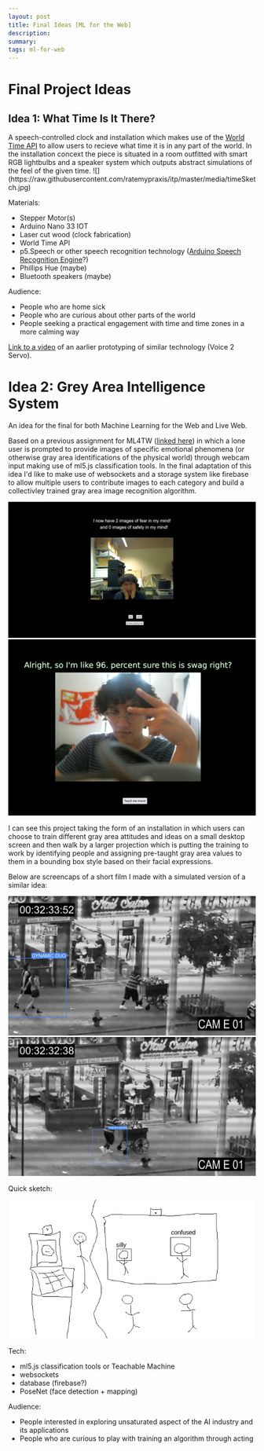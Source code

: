 ```yaml
---
layout: post
title: Final Ideas [ML for the Web]
description: 
summary: 
tags: ml-for-web
---
```


<h1> Final Project Ideas </h1>
<h2> Idea 1: What Time Is It There? </h2>
A speech-controlled clock and installation which makes use of the <a href="https://worldtimeapi.org/">World Time API</a> to allow users to recieve what time it is in any part of the world. In the installation concext the piece is situated in a room outfitted with smart RGB lightbulbs and a speaker system which outputs abstract simulations of the feel of the given time.
![](https://raw.githubusercontent.com/ratemypraxis/itp/master/media/timeSketch.jpg)

Materials:
+ Stepper Motor(s)
+ Arduino Nano 33 IOT
+ Laser cut wood (clock fabrication) 
+ World Time API
+ p5.Speech or other speech recognition technology (<a href="https://store-usa.arduino.cc/products/speech-recognition-engine">Arduino Speech Recognition Engine</a>?)
+ Phillips Hue (maybe)
+ Bluetooth speakers (maybe)

Audience:
+ People who are home sick
+ People who are curious about other parts of the world
+ People seeking a practical engagement with time and time zones in a more calming way

<a href="https://file.notion.so/f/s/89b7ea76-afd2-4293-9ffa-bfb2aa7f0bcb/servoSpeech1.mp4?id=307b73da-9352-4654-856e-4c799a65b1f4&table=block&spaceId=ea1b9eba-3e00-4e51-a314-65ee5a018a42&expirationTimestamp=1682033005111&signature=QwlDsuu3vWdoxN0s9fDiMPwcIblHob1WxFD3RfRaY1I&downloadName=servoSpeech1.mp4">Link to a video</a> of an aarlier prototyping of similar technology (Voice 2 Servo).


<h1> Idea 2: Grey Area Intelligence System</h1>

An idea for the final for both Machine Learning for the Web and Live Web.

Based on a previous assignment for ML4TW (<a href="https://www.2nd.systems/itp/projects/teachingEarth">linked here</a>) in which a lone user is prompted to provide images of specific emotional phenomena (or otherwise gray area identifications of the physical world) through webcam input making use of ml5.js classification tools. In the final adaptation of this idea I'd like to make use of websockets and a storage system like firebase to allow multiple users to contribute images to each category and build a collectivley trained gray area image recognition algorithm. 

![screencap of a webpage featuring webcam feed of a person appearing frightened.](https://raw.githubusercontent.com/ratemypraxis/itp/master/media/training.jpg)
![](https://raw.githubusercontent.com/ratemypraxis/itp/master/media/trainingSwag.png)

I can see this project taking the form of an installation in which users can choose to train different gray area attitudes and ideas on a small desktop screen and then walk by a larger projection which is putting the training to work by identifying people and assigning pre-taught gray area values to them in a bounding box style based on their facial expressions.

Below are screencaps of a short film I made with a simulated version of a similar idea:

![](https://raw.githubusercontent.com/ratemypraxis/itp/master/media/ga1.png)
![](https://raw.githubusercontent.com/ratemypraxis/itp/master/media/ga2.png)

Quick sketch:

![](https://raw.githubusercontent.com/ratemypraxis/itp/master/media/greyAreaSketch.png)

Tech:
+ ml5.js classification tools or Teachable Machine
+ websockets 
+ database (firebase?)
+ PoseNet (face detection + mapping)

Audience:
+ People interested in exploring unsaturated aspect of the AI industry and its applications
+ People who are curious to play with training an algorithm through acting 
